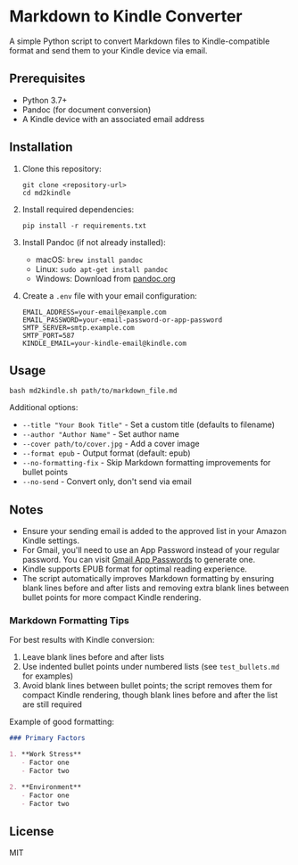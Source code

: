 # Markdown to Kindle Converter

A simple Python script to convert Markdown files to Kindle-compatible format and send them to your Kindle device via email.

## Prerequisites

- Python 3.7+
- Pandoc (for document conversion)
- A Kindle device with an associated email address

## Installation

1. Clone this repository:
   ```
   git clone <repository-url>
   cd md2kindle
   ```

2. Install required dependencies:
   ```
   pip install -r requirements.txt
   ```

3. Install Pandoc (if not already installed):
   - macOS: `brew install pandoc`
   - Linux: `sudo apt-get install pandoc`
   - Windows: Download from [pandoc.org](https://pandoc.org/installing.html)

4. Create a `.env` file with your email configuration:
   ```
   EMAIL_ADDRESS=your-email@example.com
   EMAIL_PASSWORD=your-email-password-or-app-password
   SMTP_SERVER=smtp.example.com
   SMTP_PORT=587
   KINDLE_EMAIL=your-kindle-email@kindle.com
   ```

## Usage

```
bash md2kindle.sh path/to/markdown_file.md
```

Additional options:
- `--title "Your Book Title"` - Set a custom title (defaults to filename)
- `--author "Author Name"` - Set author name
- `--cover path/to/cover.jpg` - Add a cover image
- `--format epub` - Output format (default: epub)
- `--no-formatting-fix` - Skip Markdown formatting improvements for bullet points
- `--no-send` - Convert only, don't send via email

## Notes

- Ensure your sending email is added to the approved list in your Amazon Kindle settings.
- For Gmail, you'll need to use an App Password instead of your regular password. You can visit [Gmail App Passwords](https://myaccount.google.com/apppasswords) to generate one.
- Kindle supports EPUB format for optimal reading experience.
- The script automatically improves Markdown formatting by ensuring blank lines before and after lists and removing extra blank lines between bullet points for more compact Kindle rendering.

### Markdown Formatting Tips

For best results with Kindle conversion:

1. Leave blank lines before and after lists
2. Use indented bullet points under numbered lists (see `test_bullets.md` for examples)
3. Avoid blank lines between bullet points; the script removes them for compact Kindle rendering, though blank lines before and after the list are still required

Example of good formatting:
```markdown
### Primary Factors

1. **Work Stress**
   - Factor one
   - Factor two

2. **Environment**
   - Factor one
   - Factor two
```

## License

MIT
